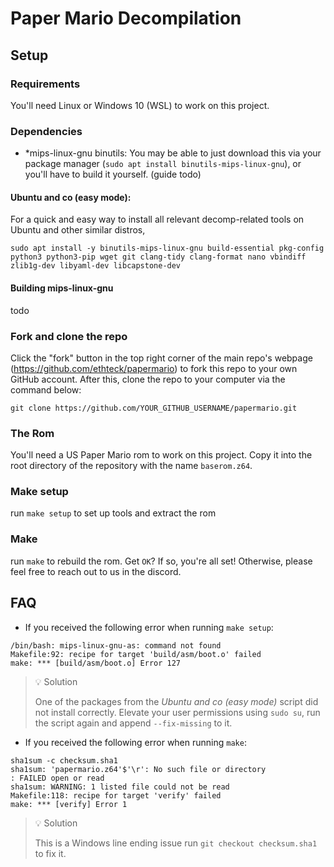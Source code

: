 # Paper Mario Decompilation

## Setup
### Requirements
You'll need Linux or Windows 10 (WSL) to work on this project.

### Dependencies
* *mips-linux-gnu binutils: You may be able to just download this via your package manager (`sudo apt install binutils-mips-linux-gnu`), or you'll have to build it yourself. (guide todo)


#### Ubuntu and co (easy mode):
For a quick and easy way to install all relevant decomp-related tools on Ubuntu and other similar distros, 
```
sudo apt install -y binutils-mips-linux-gnu build-essential pkg-config python3 python3-pip wget git clang-tidy clang-format nano vbindiff zlib1g-dev libyaml-dev libcapstone-dev
```

#### Building mips-linux-gnu
todo

### Fork and clone the repo
Click the "fork" button in the top right corner of the main repo's webpage (https://github.com/ethteck/papermario) to fork this repo to your own GitHub account. After this, clone the repo to your computer via the command below:

`git clone https://github.com/YOUR_GITHUB_USERNAME/papermario.git`

### The Rom
You'll need a US Paper Mario rom to work on this project. Copy it into the root directory of the repository with the name `baserom.z64`.

### Make setup
run `make setup` to set up tools and extract the rom

### Make
run `make` to rebuild the rom. Get `OK`? If so, you're all set! Otherwise, please feel free to reach out to us in the discord.

## FAQ
* If you received the following error when running `make setup`: 
```
/bin/bash: mips-linux-gnu-as: command not found
Makefile:92: recipe for target 'build/asm/boot.o' failed
make: *** [build/asm/boot.o] Error 127
```
> 💡 Solution
>
> One of the packages from the _Ubuntu and co (easy mode)_ script did not install correctly. Elevate your user permissions using `sudo su`, run the script again and append `--fix-missing` to it.
> 


* If you received the following error when running  `make`:
```
sha1sum -c checksum.sha1
sha1sum: 'papermario.z64'$'\r': No such file or directory
: FAILED open or read
sha1sum: WARNING: 1 listed file could not be read
Makefile:118: recipe for target 'verify' failed
make: *** [verify] Error 1
```
> 💡 Solution
>
> This is a Windows line ending issue run `git checkout checksum.sha1` to fix it.

